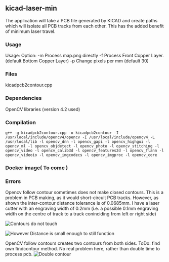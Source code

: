 ## kicad-laser-min

The application will take a PCB file generated by KICAD and create paths which will isolate all PCB tracks  from each other. This has the added benefit
of minimum laser travel.

### Usage

Usage: 
    Option: -m         Process map.png directly
            -f         Process Front Copper Layer. (default Bottom Copper Layer)
            -p<pxmm>   Change pixels per mm (default 30)


### Files
kicadpcb2contour.cpp

### Dependencies
OpenCV libraries (version 4.2 used)

### Compilation
`g++ -g kicadpcb2contour.cpp -o kicadpcb2contour -I /usr/local/include/opencv4/opencv -I /usr/local/include/opencv4 -L /usr/local/lib -l opencv_dnn -l opencv_gapi -l opencv_highgui -l opencv_ml -l opencv_objdetect -l opencv_photo -l opencv_stitching -l opencv_video -l opencv_calib3d -l opencv_features2d -l opencv_flann -l opencv_videoio -l opencv_imgcodecs -l opencv_imgproc -l opencv_core`

### Docker image( To come )

### Errors

Opencv follow contour sometimes does not make closed contours. This is a problem in PCB making, as it would short-circuit PCB tracks. 
However, as shown the inter-contour distance tolerance is of 0.0685mm. I have a laser cutter with an engraving width of 0.2mm (i.e. a
possible 0.1mm engraving width on the centre of track to a track coninciding from left or right side)

![Contours do not touch](https://github.com/micsche/kicad-laser-min/tree/master/images/error-1.png "Logo Title Text 1")

![However Distance is small enough to still function](https://github.com/micsche/kicad-laser-min/tree/master/images/error-2.png "Logo Title Text 2")

OpenCV follow contours creates two contours from both sides. ToDo: find own findcontour method. No real problem here, rather than
double time to process pcb.
![Double contour](https://github.com/micsche/kicad-laser-min/tree/master/images/error-3.png "Logo Title Text 3")